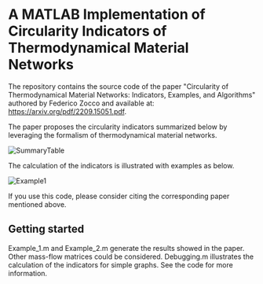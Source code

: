# A MATLAB Implementation of Circularity Indicators of Thermodynamical Material Networks
The repository contains the source code of the paper "Circularity of Thermodynamical Material Networks: Indicators, Examples, and Algorithms" authored by Federico Zocco and available at: https://arxiv.org/pdf/2209.15051.pdf. 

The paper proposes the circularity indicators summarized below by leveraging the formalism of thermodynamical material networks.

![SummaryTable](https://user-images.githubusercontent.com/62107909/209710427-472af1d2-7699-4bf8-9e1e-1ad3e1d10acf.JPG)

The calculation of the indicators is illustrated with examples as below.

![Example1](https://user-images.githubusercontent.com/62107909/209711058-240e1e3d-3606-4ad6-ac71-72cbce77da90.JPG)

If you use this code, please consider citing the corresponding paper mentioned above.

## Getting started
Example_1.m and Example_2.m generate the results showed in the paper. Other mass-flow matrices could be considered.
Debugging.m illustrates the calculation of the indicators for simple graphs. See the code for more information. 
